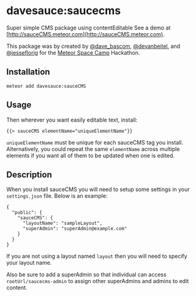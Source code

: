 # davesauce:saucecms

Super simple CMS package using contentEditable See a demo at [http://sauceCMS.meteor.com](http://sauceCMS.meteor.com).

This package was by created by [@dave_bascom](http://twitter.com/dave_bascom), [@devanbeitel](http://twitter.com/devanbeitel), and [@jesseflorig](http://twitter.com/jesseflorig) for the [Meteor Space Camp](http://www.meteorspace.camp) Hackathon.

## Installation
```
meteor add davesauce:sauceCMS
```

## Usage
Then wherever you want easily editable text, install:

```
{{> sauceCMS elementName="uniqueElementName"}}
```
`uniqueElementName` must be unique for each sauceCMS tag you install. Alternatively, you could repeat the same `elementName` across multiple elements if you want all of them to be updated when one is edited. 

## Description

When you install sauceCMS you will need to setup some settings in your `settings.json` file. Below is an example:

```
{
  "public": {
    "sauceCMS": {
      "layoutName": "sampleLayout",
      "superAdmin": "superAdmin@example.com"
    }
  }
}
```

If you are not using a layout named `layout` then you will need to specify your layout name.

Also be sure to add a superAdmin so that individual can access `rootUrl/saucecms-admin` to assign other superAdmins and admins to edit content.

